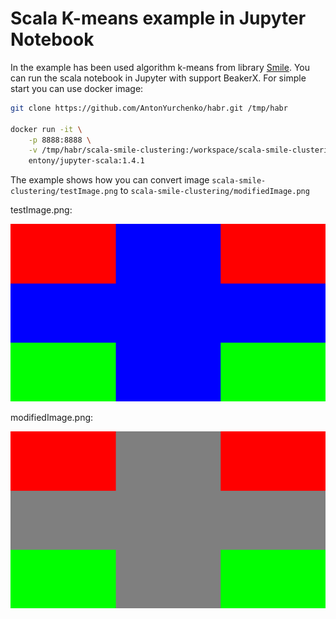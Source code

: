 # Scala K-means example in Jupyter Notebook
In the example has been used algorithm k-means from library [Smile](https://haifengl.github.io/smile). You can run the scala notebook in Jupyter with support BeakerX. For simple start you can use docker image:
```bash
git clone https://github.com/AntonYurchenko/habr.git /tmp/habr

docker run -it \
    -p 8888:8888 \
    -v /tmp/habr/scala-smile-clustering:/workspace/scala-smile-clustering \
    entony/jupyter-scala:1.4.1
```
The example shows how you can convert image `scala-smile-clustering/testImage.png` to `scala-smile-clustering/modifiedImage.png`

testImage.png:

![testImage.png](https://github.com/AntonYurchenko/habr/blob/master/scala-smile-clustering/testImage.png)

modifiedImage.png:

![modifiedImage.png](https://github.com/AntonYurchenko/habr/blob/master/scala-smile-clustering/modifiedImage.png)

